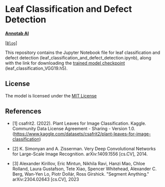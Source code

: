 # Leaf Classification and Defect Detection

**[Annotab AI](https://annotab.com/)**

[[`Blog`](https://annotab.com/blog/)]

This repository contains the Jupyter Notebook file for leaf classification and defect detection (leaf_classification_and_defect_detection.ipynb), along with the link for downloading the [trained model checkpoint](https://drive.google.com/file/d/1lSCBCc7bfBQVYVeb6YSGtA6iCTSRJd5g/view?usp=sharing) (leaf_classification_VGG19.h5).

## License

The model is licensed under the [MIT License](LICENSE)

## References
- [1] csafrit2. (2022). Plant Leaves for Image Classification. Kaggle. Community Data License Agreement - Sharing - Version 1.0. (https://www.kaggle.com/datasets/csafrit2/plant-leaves-for-image-classification)

- [2] K. Simonyan and A. Zisserman. Very Deep Convolutional Networks for Large-Scale Image Recognition. arXiv:1409.1556 [cs.CV], 2014.

- [3] Alexander Kirillov, Eric Mintun, Nikhila Ravi, Hanzi Mao, Chloe Rolland, Laura Gustafson, Tete Xiao, Spencer Whitehead, Alexander C. Berg, Wan-Yen Lo, Piotr Dollár, Ross Girshick. "Segment Anything." arXiv:2304.02643 [cs.CV], 2023
